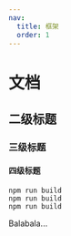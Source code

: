 ```yaml
---
nav:
  title: 框架
  order: 1
---
```


# 文档

## 二级标题

### 三级标题

#### 四级标题

```
npm run build
npm run build
npm run build
```

Balabala...
